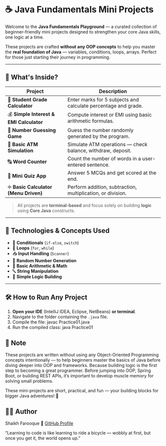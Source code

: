 # ☕ Java Fundamentals Mini Projects

Welcome to the **Java Fundamentals Playground** — a curated collection of beginner-friendly mini projects designed to strengthen your core Java skills, one logic at a time.

These projects are crafted **without any OOP concepts** to help you master the **real foundation of Java** — variables, conditions, loops, arrays. Perfect for those just starting their journey in programming.

---

## 🚀 What's Inside?

| Project | Description |
|--------|-------------|
| 🧮 **Student Grade Calculator** | Enter marks for 5 subjects and calculate percentage and grade. |
| 💰 **Simple Interest & EMI Calculator** | Compute interest or EMI using basic arithmetic formulas. |
| 🔢 **Number Guessing Game** | Guess the number randomly generated by the program. |
| 🏧 **Basic ATM Simulation** | Simulate ATM operations — check balance, withdraw, deposit. |
| 🔠 **Word Counter** | Count the number of words in a user-entered sentence. |
| 📝 **Mini Quiz App** | Answer 5 MCQs and get scored at the end. |
| ➗ **Basic Calculator (Menu Driven)** | Perform addition, subtraction, multiplication, or division. |

> All projects are **terminal-based** and focus solely on building **logic** using **Core Java** constructs.

---

## 🔧 Technologies & Concepts Used

- 🧠 **Conditionals** (`if-else`, `switch`)
- 🔁 **Loops** (`for`, `while`)
- 📥 **Input Handling** (`Scanner`)
- 🎲 **Random Number Generation**
- 🧮 **Basic Arithmetic & Math**
- 🔤 **String Manipulation**
- 🧪 **Simple Logic Building**

---

## 🛠️ How to Run Any Project

1. **Open your IDE** (IntelliJ IDEA, Eclipse, NetBeans) **or terminal**.
2. Navigate to the folder containing the `.java` file.
3. Compile the file:
   javac Practice01.java
4. Run the compiled class:
   java Practice01


## 📎 Note
These projects are written without using any Object-Oriented Programming concepts intentionally — to help beginners master the basics of Java before diving deeper into OOP and frameworks.
Because building logic is the first step to becoming a great programmer. Before jumping into OOP, Spring Boot, or building REST APIs, it’s important to develop muscle memory for solving small problems.

These mini-projects are short, practical, and fun — your building blocks for bigger Java adventures! 🎯

## 👨‍💻 Author
Shaikh Farooque
🔗 [GitHub Profile](https://github.com/Shaikh-Farooque-ops)

“Learning to code is like learning to ride a bicycle — wobbly at first, but once you get it, the world opens up.”
